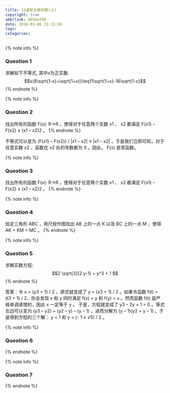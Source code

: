 ```yaml
---
title: 21道犹太棺材题(上)
copyright: true
abbrlink: 885eef08
date: 2018-03-06 23:15:59
tags:
categories:
---
```





{% note info %}
### Question 1
求解如下不等式, 其中$x$为正实数.
$$x(8\sqrt{1-x}+\sqrt{1+x})\leq11\sqrt{1+x}-16\sqrt{1-x}$$
{% endnote %}





{% note info %}
### Question 2
找出所有的函数 F(x): R→R ，使得对于任意两个实数 x1 、 x2 都满足 F(x1) – F(x2) ≤ (x1 – x2)2 。
{% endnote %}

不等式可以变为 (F(x1) – F(x2)) / |x1 – x2| ≤ |x1 – x2| ，于是我们立即可知，对于任意实数 x2 ，函数在 x2 处的导数都为 0 。因此， F(x) 是常函数。



{% note info %}
### Question 3
找出所有的函数 F(x): R→R ，使得对于任意两个实数 x1 、 x2 都满足 F(x1) – F(x2) ≤ (x1 – x2)2 。
{% endnote %}

{% note info %}
### Question 4
给定三角形 ABC ，用尺规作图找出 AB 上的一点 K 以及 BC 上的一点 M ，使得 AK = KM = MC 。
{% endnote %}

{% note info %}
### Question 5
求解实数方程:
 $$2 \sqrt[3]{2 y-1} = y^3 + 1 $$
{% endnote %}

答案：令 x = (y3 + 1) / 2 ，原式就变成了 y = (x3 + 1) / 2 。如果令函数 f(t) = (t3 + 1) / 2，你会发现 x 和 y 同时满足 f(x) = y 和 f(y) = x 。然而函数 f(t) 是严格单调递增的，因此 x 一定等于 y 。
于是，方程就变成了 y3 – 2y + 1 = 0 。等式左边可以变为 (y3 – y2) + (y2 – y) – (y – 1) ，进而分解为 (y – 1)(y2 + y – 1) 。于是得到方程的三个解： y = 1 和 y = (- 1 ± √5) / 2 。



{% note info %}
### Question 6


{% endnote %}

{% note info %}
### Question 7


{% endnote %}



